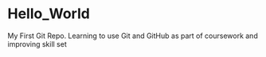 # Hello_World
My First Git Repo. Learning to use Git and GitHub as part of coursework and improving skill set
